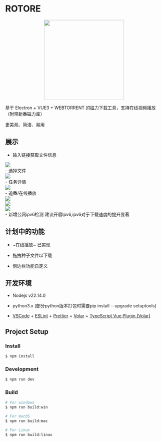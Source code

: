 <!--
 * @Author: chengp 3223961933@qq.com
 * @Date: 2025-03-14 08:36:44
 * @LastEditors: Linne Rella 3223961933@qq.com
 * @LastEditTime: 2025-03-26 21:01:18
 * @FilePath: \ElectronTorrent\README.md
 * @Description: 这是默认设置,请设置`customMade`, 打开koroFileHeader查看配置 进行设置: https://github.com/OBKoro1/koro1FileHeader/wiki/%E9%85%8D%E7%BD%AE
-->

# ROTORE

<div align=center>
	<img src="https://github.com/LinneRELLa/ElectronTorrent/blob/main/resources/Xlogo2.png" style="width:256px;height:256px;"/>
</div>

基于 Electron + VUE3 + WEBTORRENT 的磁力下载工具，支持在线视频播放（附带新番磁力库）

更美观、简洁、易用  
## 展示
- 输入链接获取文件信息
<div>
	<img src="https://github.com/LinneRELLa/ElectronTorrent/blob/main/resources/d1.png" />
</div>
- 选择文件
<div>
	<img src="https://github.com/LinneRELLa/ElectronTorrent/blob/main/resources/d2.png" />
</div>
- 任务详情
 <div>
	<img src="https://github.com/LinneRELLa/ElectronTorrent/blob/main/resources/d3.png" />
</div>
- 追番/在线播放
<div>
	<img src="https://github.com/LinneRELLa/ElectronTorrent/blob/main/resources/a1.png" />
</div>
 <div>
	<img src="https://github.com/LinneRELLa/ElectronTorrent/blob/main/resources/a2.png" />
</div>
 <div>
	<img src="https://github.com/LinneRELLa/ElectronTorrent/blob/main/resources/l1.png" />
</div>
- 新增公网ipv6检测
  建议开启Ipv6,ipv6对于下载速度的提升显著

## 计划中的功能

- ~在线播放~ 已实现
  
- 拖拽种子文件以下载

- 侧边栏功能自定义

## 开发环境

- Nodejs v22.14.0

- python3.x (部分python版本打包时需要pip install --upgrade setuptools)

- [VSCode](https://code.visualstudio.com/) + [ESLint](https://marketplace.visualstudio.com/items?itemName=dbaeumer.vscode-eslint) + [Prettier](https://marketplace.visualstudio.com/items?itemName=esbenp.prettier-vscode) + [Volar](https://marketplace.visualstudio.com/items?itemName=Vue.volar) + [TypeScript Vue Plugin (Volar)](https://marketplace.visualstudio.com/items?itemName=Vue.vscode-typescript-vue-plugin)

## Project Setup

### Install

```bash
$ npm install
```

### Development

```bash
$ npm run dev
```

### Build

```bash
# For windows
$ npm run build:win

# For macOS
$ npm run build:mac

# For Linux
$ npm run build:linux
```
